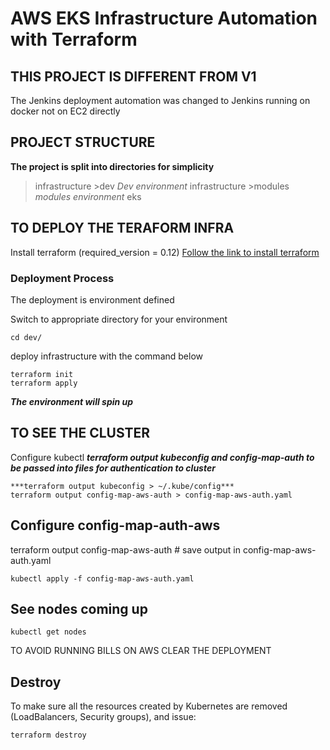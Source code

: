 # AWS EKS Infrastructure Automation with Terraform

## THIS PROJECT IS DIFFERENT FROM V1

The Jenkins deployment automation was changed to Jenkins running on docker not on EC2 directly

## PROJECT STRUCTURE
**The project is split into directories for simplicity**

> infrastructure >dev         _Dev environment_
> infrastructure >modules     _modules environment_
> eks

## TO DEPLOY THE TERAFORM INFRA
Install terraform (required_version = 0.12)
[Follow the link to install terraform](https://learn.hashicorp.com/terraform/azure/install_az)

### Deployment Process
The deployment is environment defined

Switch to appropriate directory for your environment
```
cd dev/
```
deploy infrastructure with the command below
```
terraform init
terraform apply
```
***The environment will spin up***

## TO SEE THE CLUSTER 
Configure kubectl
***terraform output kubeconfig and config-map-auth to be passed into files for authentication to cluster***
```
***terraform output kubeconfig > ~/.kube/config***
terraform output config-map-aws-auth > config-map-aws-auth.yaml
```

## Configure config-map-auth-aws
terraform output config-map-aws-auth # save output in config-map-aws-auth.yaml
```
kubectl apply -f config-map-aws-auth.yaml
```

## See nodes coming up
```
kubectl get nodes
```
TO AVOID RUNNING BILLS ON AWS CLEAR THE DEPLOYMENT
## Destroy
To make sure all the resources created by Kubernetes are removed (LoadBalancers, Security groups), and issue:
```
terraform destroy
```